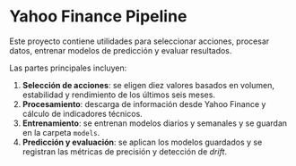 # Yahoo Finance Pipeline

Este proyecto contiene utilidades para seleccionar acciones, procesar datos,
entrenar modelos de predicción y evaluar resultados.

Las partes principales incluyen:

1. **Selección de acciones**: se eligen diez valores basados en volumen,
   estabilidad y rendimiento de los últimos seis meses.
2. **Procesamiento**: descarga de información desde Yahoo Finance y cálculo de
   indicadores técnicos.
3. **Entrenamiento**: se entrenan modelos diarios y semanales y se guardan en
   la carpeta `models`.
4. **Predicción y evaluación**: se aplican los modelos guardados y se registran
   las métricas de precisión y detección de _drift_.
